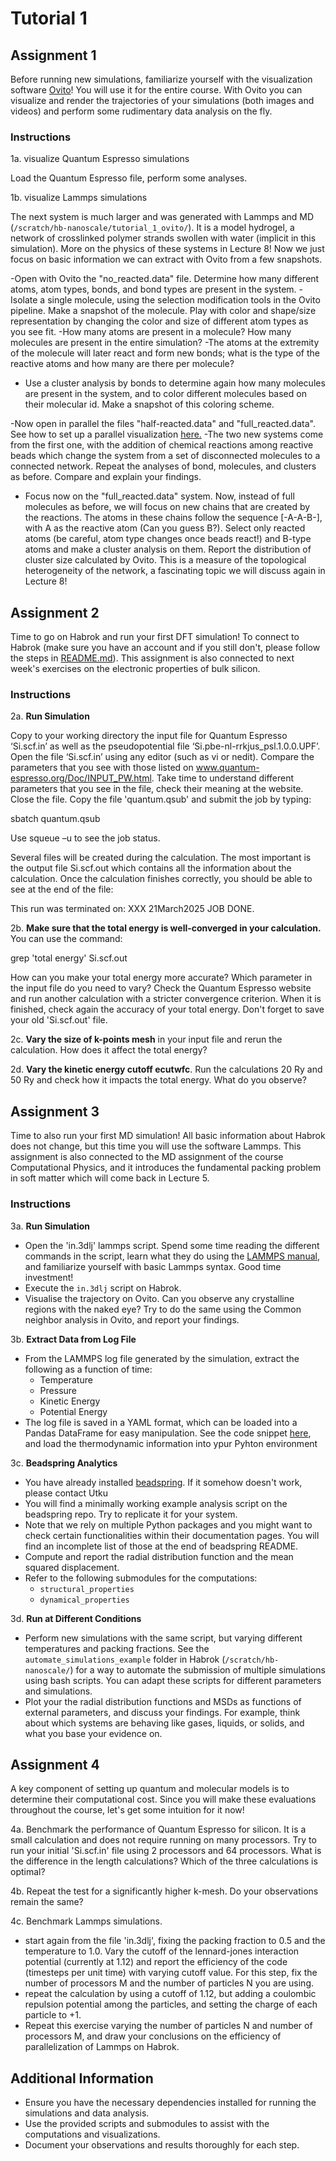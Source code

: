 # Tutorial 1

## Assignment 1

Before running new simulations, familiarize yourself with the visualization software [Ovito](https://www.ovito.org/)! You will use it for the entire course. 
With Ovito you can visualize and render the trajectories of your simulations (both images and videos) and perform some rudimentary data analysis on the fly.

### Instructions

1a. visualize Quantum Espresso simulations

Load the Quantum Espresso file, perform some analyses.

1b. visualize Lammps simulations

The next system is much larger and was generated with Lammps and MD (`/scratch/hb-nanoscale/tutorial_1_ovito/`). It is a model hydrogel, a network of crosslinked polymer strands swollen with water (implicit in this simulation). More on the physics of these systems in Lecture 8!
Now we just focus on basic information we can extract with Ovito from a few snapshots.

-Open with Ovito the "no_reacted.data" file. Determine how many different atoms, atom types, bonds, and bond types are present in the system.
-Isolate a single molecule, using the selection modification tools in the Ovito pipeline. Make a snapshot of the molecule. Play with color and shape/size representation by changing the color and size of different atom types as you see fit.
-How many atoms are present in a molecule? How many molecules are present in the entire simulation? 
-The atoms at the extremity of the molecule will later react and form new bonds; what is the type of the reactive atoms and how many are there per molecule?
- Use a cluster analysis by bonds to determine again how many molecules are present in the system, and to color different molecules based on their molecular id. Make a snapshot of this coloring scheme.

-Now open in parallel the files "half-reacted.data" and "full_reacted.data". See how to set up a parallel visualization [here.](https://www.ovito.org/manual/advanced_topics/viewport_layouts.html)
-The two new systems come from the first one, with the addition of chemical reactions among reactive beads which change the system from a set of disconnected molecules to a connected network. Repeat the analyses of bond, molecules, and clusters 
as before. Compare and explain your findings.
- Focus now on the "full_reacted.data" system. Now, instead of full molecules as before, we will focus on new chains that are created by the reactions. The atoms in these chains follow the sequence [-A-A-B-], with A as the reactive atom (Can you guess B?). Select only reacted atoms (be careful, atom type changes once beads react!) and B-type atoms and make a cluster analysis on them. Report the distribution of cluster size calculated by Ovito.
This is a measure of the topological heterogeneity of the network, a fascinating topic we will discuss again in Lecture 8!  

## Assignment 2

Time to go on Habrok and run your first DFT simulation! To connect to Habrok (make sure you have an account and if you still don't, please follow the steps in [README.md](https://github.com/giuntoli-group/nanoscale-material-modelling/blob/main/README.md)). This assignment is also connected to next week's exercises on the electronic properties of bulk silicon.

### Instructions

2a. **Run Simulation**

Copy to your working directory the input file for Quantum Espresso ‘Si.scf.in’ as well as the pseudopotential file ‘Si.pbe-nl-rrkjus_psl.1.0.0.UPF’. Open the file ‘Si.scf.in’ using any editor (such as vi or nedit). Compare the parameters that you see with those listed on www.quantum-espresso.org/Doc/INPUT_PW.html. Take time to understand different parameters that you see in the file, check their meaning at the website. Close the file. Copy the file 'quantum.qsub' and submit the job by typing:

sbatch quantum.qsub 

Use squeue –u <username> to see the job status.

Several files will be created during the calculation. The most important is the output file Si.scf.out which contains all the information about the calculation. Once the calculation finishes correctly, you should be able to see at the end of the file:

This run was terminated on:  XXX  21March2025
JOB DONE.

2b. **Make sure that the total energy is well-converged in your calculation.** You can use the command:

grep 'total energy' Si.scf.out

How can you make your total energy more accurate? Which parameter in the input file do you need to vary? Check the Quantum Espresso website and run another calculation with a stricter convergence criterion. When it is finished, check again the accuracy of your total energy. Don't forget to save your old 'Si.scf.out' file. 

2c. **Vary the size of k-points mesh** in your input file and rerun the calculation. How does it affect the total energy? 

2d. **Vary the kinetic energy cutoff ecutwfc**. Run the calculations 20 Ry and 50 Ry and check how it impacts the total energy. What do you observe?

## Assignment 3

Time to also run your first MD simulation! All basic information about Habrok does not change, but this time you will use the software Lammps. 
This assignment is also connected to the MD assignment of the course Computational Physics, and it introduces the fundamental packing problem in soft matter which will come back in Lecture 5.

### Instructions

3a. **Run Simulation**
   - Open the 'in.3dlj' lammps script.
     Spend some time reading the different commands in the script, learn what they do using the [LAMMPS manual](https://docs.lammps.org/Manual.html), and familiarize yourself with basic Lammps syntax. Good time investment! 
   - Execute the `in.3dlj` script on Habrok.
   - Visualise the trajectory on Ovito. Can you observe any crystalline regions with the naked eye? Try to do the same using the Common neighbor analysis in Ovito, and report your findings.

3b. **Extract Data from Log File**
   - From the LAMMPS log file generated by the simulation, extract the following as a function of time:
     - Temperature
     - Pressure
     - Kinetic Energy
     - Potential Energy
   - The log file is saved in a YAML format, which can be loaded into a Pandas DataFrame for easy manipulation. See the code snippet [here](https://docs.lammps.org/Howto_structured_data.html#extracting-data-from-log-file), and load the thermodynamic information into ypur Pyhton environment

3c. **Beadspring Analytics**
   - You have already installed [beadspring](https://github.com/utkugurel/beadspring). If it somehow doesn't work, please contact Utku
   - You will find a minimally working example analysis script on the beadspring repo. Try to replicate it for your system. 
   - Note that we rely on multiple Python packages and you might want to check certain functionalities within their documentation pages. You will find an incomplete list of those at the end of beadspring README.
   - Compute and report the radial distribution function and the mean squared displacement.
   - Refer to the following submodules for the computations:
     - `structural_properties`
     - `dynamical_properties`

3d. **Run at Different Conditions**
   - Perform new simulations with the same script, but varying different temperatures and packing fractions. See the `automate_simulations_example` folder in Habrok (`/scratch/hb-nanoscale/`) for a way to automate the submission of multiple simulations using bash scripts. You can adapt these scripts for different parameters and simulations.
   - Plot your the radial distribution functions and MSDs as functions of external parameters, and discuss your findings. For example, think about which systems are behaving like gases, liquids, or solids, and what you base your evidence on.

## Assignment 4

A key component of setting up quantum and molecular models is to determine their computational cost. Since you will make these evaluations throughout the course, let's get some intuition for it now!

4a. Benchmark the performance of Quantum Espresso for silicon. It is a small calculation and does not require running on many processors. Try to run your initial 'Si.scf.in' file using 2 processors and 64 processors. What is the difference in the length calculations? Which of the three calculations is optimal?

4b. Repeat the test for a significantly higher k-mesh. Do your observations remain the same?

4c. Benchmark Lammps simulations.
   - start again from the file 'in.3dlj', fixing the packing fraction to 0.5 and the temperature to 1.0. Vary the cutoff of the lennard-jones interaction potential (currently at 1.12) and report the efficiency of the code (timesteps per unit time)
     with varying cutoff value. For this step, fix the number of processors M and the number of particles N you are using.
   - repeat the calculation by using a cutoff of 1.12, but adding a coulombic repulsion potential among the particles, and setting the charge of each particle to +1.
   - Repeat this exercise varying the number of particles N and number of processors M, and draw your conclusions on the efficiency of parallelization of Lammps on Habrok.

## Additional Information

- Ensure you have the necessary dependencies installed for running the simulations and data analysis.
- Use the provided scripts and submodules to assist with the computations and visualizations.
- Document your observations and results thoroughly for each step.
